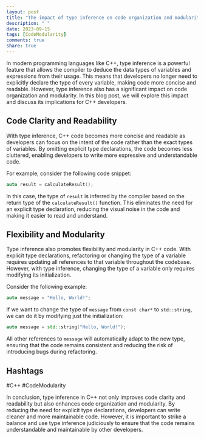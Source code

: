 ```yaml
---
layout: post
title: "The impact of type inference on code organization and modularity in C++"
description: " "
date: 2023-09-15
tags: [CodeModularity]
comments: true
share: true
---
```


In modern programming languages like C++, type inference is a powerful feature that allows the compiler to deduce the data types of variables and expressions from their usage. This means that developers no longer need to explicitly declare the type of every variable, making code more concise and readable. However, type inference also has a significant impact on code organization and modularity. In this blog post, we will explore this impact and discuss its implications for C++ developers.

## Code Clarity and Readability
With type inference, C++ code becomes more concise and readable as developers can focus on the intent of the code rather than the exact types of variables. By omitting explicit type declarations, the code becomes less cluttered, enabling developers to write more expressive and understandable code.

For example, consider the following code snippet:

```cpp
auto result = calculateResult();
```

In this case, the type of `result` is inferred by the compiler based on the return type of the `calculateResult()` function. This eliminates the need for an explicit type declaration, reducing the visual noise in the code and making it easier to read and understand.

## Flexibility and Modularity
Type inference also promotes flexibility and modularity in C++ code. With explicit type declarations, refactoring or changing the type of a variable requires updating all references to that variable throughout the codebase. However, with type inference, changing the type of a variable only requires modifying its initialization.

Consider the following example:

```cpp
auto message = "Hello, World!";
```

If we want to change the type of `message` from `const char*` to `std::string`, we can do it by modifying just the initialization:

```cpp
auto message = std::string("Hello, World!");
```

All other references to `message` will automatically adapt to the new type, ensuring that the code remains consistent and reducing the risk of introducing bugs during refactoring.

## Hashtags
#C++ #CodeModularity

In conclusion, type inference in C++ not only improves code clarity and readability but also enhances code organization and modularity. By reducing the need for explicit type declarations, developers can write cleaner and more maintainable code. However, it is important to strike a balance and use type inference judiciously to ensure that the code remains understandable and maintainable by other developers.